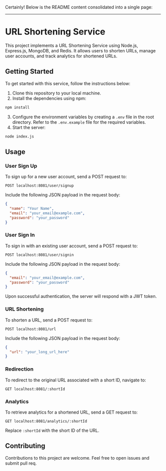 Certainly! Below is the README content consolidated into a single page:

---

# URL Shortening Service

This project implements a URL Shortening Service using Node.js, Express.js, MongoDB, and Redis. It allows users to shorten URLs, manage user accounts, and track analytics for shortened URLs.

## Getting Started

To get started with this service, follow the instructions below:

1. Clone this repository to your local machine.
2. Install the dependencies using npm:

```bash
npm install
```

3. Configure the environment variables by creating a `.env` file in the root directory. Refer to the `.env.example` file for the required variables.
4. Start the server:

```bash
node index.js
```

## Usage

### User Sign Up

To sign up for a new user account, send a POST request to:

```
POST localhost:8081/user/signup
```

Include the following JSON payload in the request body:

```json
{
  "name": "Your Name",
  "email": "your_email@example.com",
  "password": "your_password"
}
```

### User Sign In

To sign in with an existing user account, send a POST request to:

```
POST localhost:8081/user/signin
```

Include the following JSON payload in the request body:

```json
{
  "email": "your_email@example.com",
  "password": "your_password"
}
```

Upon successful authentication, the server will respond with a JWT token.

### URL Shortening

To shorten a URL, send a POST request to:

```
POST localhost:8081/url
```

Include the following JSON payload in the request body:

```json
{
  "url": "your_long_url_here"
}
```

### Redirection

To redirect to the original URL associated with a short ID, navigate to:

```
GET localhost:8081/:shortId
```

### Analytics

To retrieve analytics for a shortened URL, send a GET request to:

```
GET localhost:8081/analytics/:shortId
```

Replace `:shortId` with the short ID of the URL.

## Contributing

Contributions to this project are welcome. Feel free to open issues and submit pull req.

